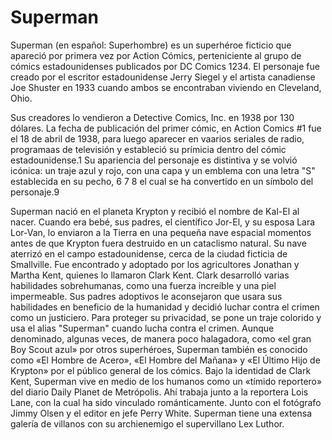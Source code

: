 # Superman

Superman (en español: Superhombre) es un superhéroe ficticio que apareció por primera vez por Action Cómics, perteniciente al grupo de cómics estadounidenses publicados por DC Comics 1​2​3​4​. El personaje fue creado por el escritor estadounidense Jerry Siegel y el artista canadiense Joe Shuster en 1933 cuando ambos se encontraban viviendo en Cleveland, Ohio.

Sus creadores lo vendieron a Detective Comics, Inc. en 1938 por 130 dólares​. La fecha de publicación del primer cómic, en Action Comics #1 fue el 18 de abril de 1938, para luego aparecer en vaarios seriales de radio, programaas de televisión y estableció su prímicia dentro del cómic estadounidense.1 Su apariencia del personaje es distintiva y se volvió icónica: un traje azul y rojo, con una capa y un emblema con una letra "S" establecida en su pecho, 6 7 8 el cual se ha convertido en un símbolo del personaje.9

Superman nació en el planeta Krypton y recibió el nombre de Kal-El al nacer. Cuando era bebé, sus padres, el científico Jor-El, y su esposa Lara Lor-Van, lo enviaron a la Tierra en una pequeña nave espacial momentos antes de que Krypton fuera destruido en un cataclismo natural. Su nave aterrizó en el campo estadounidense, cerca de la ciudad ficticia de Smallville. Fue encontrado y adoptado por los agricultores Jonathan y Martha Kent, quienes lo llamaron Clark Kent. Clark desarrolló varias habilidades sobrehumanas, como una fuerza increíble y una piel impermeable. Sus padres adoptivos le aconsejaron que usara sus habilidades en beneficio de la humanidad y decidió luchar contra el crimen como un justiciero. Para proteger su privacidad, se pone un traje colorido y usa el alias "Superman" cuando lucha contra el crimen. Aunque denominado, algunas veces, de manera poco halagadora, como «el gran Boy Scout azul» por otros superhéroes, Superman también es conocido como «El Hombre de Acero», «El Hombre del Mañana» y «El Último Hijo de Krypton» por el público general de los cómics. Bajo la identidad de Clark Kent, Superman vive en medio de los humanos como un «tímido reportero» del diario Daily Planet de Metrópolis. Ahí trabaja junto a la reportera Lois Lane, con la cual ha sido vinculado románticamente. Junto con el fotógrafo Jimmy Olsen y el editor en jefe Perry White. Superman tiene una extensa galería de villanos con su archienemigo el supervillano Lex Luthor. 
